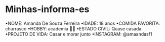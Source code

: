 # Minhas-informa-es
•NOME: Amanda De Souza Ferreira 
•IDADE: 18 anos 
•COMIDA FAVORITA: churrasco
•HOBBY: academia 🏋️‍♀️
•ESTADO CIVIL: Quase casada
•PROJETO DE VIDA: Casar e morar junto 
•INSTAGRAM: @amaandasf1
